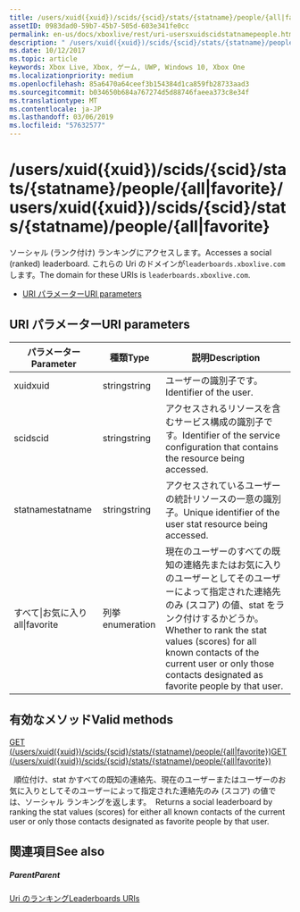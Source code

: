 ```yaml
---
title: /users/xuid({xuid})/scids/{scid}/stats/{statname}/people/{all|favorite}
assetID: 0983dad0-59b7-45b7-505d-603e341fe0cc
permalink: en-us/docs/xboxlive/rest/uri-usersxuidscidstatnamepeople.html
description: " /users/xuid({xuid})/scids/{scid}/stats/{statname}/people/{all|favorite}"
ms.date: 10/12/2017
ms.topic: article
keywords: Xbox Live, Xbox, ゲーム, UWP, Windows 10, Xbox One
ms.localizationpriority: medium
ms.openlocfilehash: 85a6470a64ceef3b154384d1ca859fb28733aad3
ms.sourcegitcommit: b034650b684a767274d5d88746faeea373c8e34f
ms.translationtype: MT
ms.contentlocale: ja-JP
ms.lasthandoff: 03/06/2019
ms.locfileid: "57632577"
---
```

# <a name="usersxuidxuidscidsscidstatsstatnamepeopleallfavorite"></a><span data-ttu-id="8668d-104">/users/xuid({xuid})/scids/{scid}/stats/{statname}/people/{all|favorite}</span><span class="sxs-lookup"><span data-stu-id="8668d-104">/users/xuid({xuid})/scids/{scid}/stats/{statname)/people/{all|favorite}</span></span>
<span data-ttu-id="8668d-105">ソーシャル (ランク付け) ランキングにアクセスします。</span><span class="sxs-lookup"><span data-stu-id="8668d-105">Accesses a social (ranked) leaderboard.</span></span>
<span data-ttu-id="8668d-106">これらの Uri のドメインが`leaderboards.xboxlive.com`します。</span><span class="sxs-lookup"><span data-stu-id="8668d-106">The domain for these URIs is `leaderboards.xboxlive.com`.</span></span>

  * [<span data-ttu-id="8668d-107">URI パラメーター</span><span class="sxs-lookup"><span data-stu-id="8668d-107">URI parameters</span></span>](#ID4EV)

<a id="ID4EV"></a>


## <a name="uri-parameters"></a><span data-ttu-id="8668d-108">URI パラメーター</span><span class="sxs-lookup"><span data-stu-id="8668d-108">URI parameters</span></span>

| <span data-ttu-id="8668d-109">パラメーター</span><span class="sxs-lookup"><span data-stu-id="8668d-109">Parameter</span></span>| <span data-ttu-id="8668d-110">種類</span><span class="sxs-lookup"><span data-stu-id="8668d-110">Type</span></span>| <span data-ttu-id="8668d-111">説明</span><span class="sxs-lookup"><span data-stu-id="8668d-111">Description</span></span>|
| --- | --- | --- |
| <span data-ttu-id="8668d-112">xuid</span><span class="sxs-lookup"><span data-stu-id="8668d-112">xuid</span></span>| <span data-ttu-id="8668d-113">string</span><span class="sxs-lookup"><span data-stu-id="8668d-113">string</span></span>| <span data-ttu-id="8668d-114">ユーザーの識別子です。</span><span class="sxs-lookup"><span data-stu-id="8668d-114">Identifier of the user.</span></span>|
| <span data-ttu-id="8668d-115">scid</span><span class="sxs-lookup"><span data-stu-id="8668d-115">scid</span></span>| <span data-ttu-id="8668d-116">string</span><span class="sxs-lookup"><span data-stu-id="8668d-116">string</span></span>| <span data-ttu-id="8668d-117">アクセスされるリソースを含むサービス構成の識別子です。</span><span class="sxs-lookup"><span data-stu-id="8668d-117">Identifier of the service configuration that contains the resource being accessed.</span></span>|
| <span data-ttu-id="8668d-118">statname</span><span class="sxs-lookup"><span data-stu-id="8668d-118">statname</span></span>| <span data-ttu-id="8668d-119">string</span><span class="sxs-lookup"><span data-stu-id="8668d-119">string</span></span>| <span data-ttu-id="8668d-120">アクセスされているユーザーの統計リソースの一意の識別子。</span><span class="sxs-lookup"><span data-stu-id="8668d-120">Unique identifier of the user stat resource being accessed.</span></span>|
| <span data-ttu-id="8668d-121">すべて\|お気に入り</span><span class="sxs-lookup"><span data-stu-id="8668d-121">all\|favorite</span></span>| <span data-ttu-id="8668d-122">列挙</span><span class="sxs-lookup"><span data-stu-id="8668d-122">enumeration</span></span>| <span data-ttu-id="8668d-123">現在のユーザーのすべての既知の連絡先またはお気に入りのユーザーとしてそのユーザーによって指定された連絡先のみ (スコア) の値、stat をランク付けするかどうか。</span><span class="sxs-lookup"><span data-stu-id="8668d-123">Whether to rank the stat values (scores) for all known contacts of the current user or only those contacts designated as favorite people by that user.</span></span>|

<a id="ID4EOC"></a>


## <a name="valid-methods"></a><span data-ttu-id="8668d-124">有効なメソッド</span><span class="sxs-lookup"><span data-stu-id="8668d-124">Valid methods</span></span>

[<span data-ttu-id="8668d-125">GET (/users/xuid({xuid})/scids/{scid}/stats/{statname)/people/{all\|favorite})</span><span class="sxs-lookup"><span data-stu-id="8668d-125">GET (/users/xuid({xuid})/scids/{scid}/stats/{statname)/people/{all\|favorite})</span></span>](uri-usersxuidscidstatnamepeopleget.md)

<span data-ttu-id="8668d-126">&nbsp;&nbsp;順位付け、stat かすべての既知の連絡先、現在のユーザーまたはユーザーのお気に入りとしてそのユーザーによって指定された連絡先のみ (スコア) の値では、ソーシャル ランキングを返します。</span><span class="sxs-lookup"><span data-stu-id="8668d-126">&nbsp;&nbsp;Returns a social leaderboard by ranking the stat values (scores) for either all known contacts of the current user or only those contacts designated as favorite people by that user.</span></span>

<a id="ID4EYC"></a>


## <a name="see-also"></a><span data-ttu-id="8668d-127">関連項目</span><span class="sxs-lookup"><span data-stu-id="8668d-127">See also</span></span>

<a id="ID4E1C"></a>


##### <a name="parent"></a><span data-ttu-id="8668d-128">Parent</span><span class="sxs-lookup"><span data-stu-id="8668d-128">Parent</span></span>

[<span data-ttu-id="8668d-129">Uri のランキング</span><span class="sxs-lookup"><span data-stu-id="8668d-129">Leaderboards URIs</span></span>](atoc-reference-leaderboard.md)
